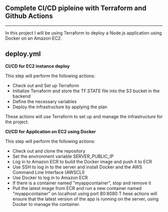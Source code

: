 ## Complete CI/CD pipleine with Terraform and Github Actions

---

In this project I will be using Terraform to deploy a Node.js application using Docker on an Amazon EC2.


deploy.yml
---

**CI/CD for EC2 instance deploy**

This step will perform the following actions:

- Check out and Set up Terraform
- Initialize Terraform and store the TF.STATE file into the S3 bucket in the backend
- Define the necessary variables
- Deploy the infrastructure by applying the plan

These actions will use Terraform to set up and manage the infrastructure for the project.

**CI/CD for Application on EC2 using Docker**

This step will perform the following actions:

- Check out and clone the repository
- Set the environment variable SERVER_PUBLIC_IP
- Log in to Amazon ECR to build the Docker image and push it to ECR
- Use SSH to log in to the server and install Docker and the AWS Command Line Interface (AWSCLI)
- Use Docker to log in to Amazon ECR
- If there is a container named "myappcontainer", stop and remove it
- Pull the latest image from ECR and run a new container named "myappcontainer" on localhost using port 80:8080
T
hese actions will ensure that the latest version of the app is running on the server, using Docker to manage the container.